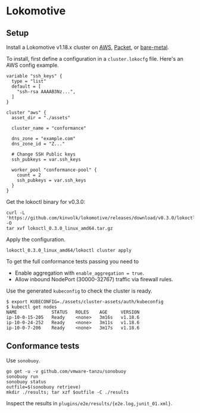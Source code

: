 # Lokomotive

## Setup

Install a Lokomotive v1.18.x cluster on [AWS](https://github.com/kinvolk/lokomotive/blob/v0.3.0/docs/quickstarts/aws.md), [Packet](https://github.com/kinvolk/lokomotive/blob/v0.3.0/docs/quickstarts/packet.md), or [bare-metal](https://github.com/kinvolk/lokomotive/blob/v0.3.0/docs/quickstarts/baremetal.md).

To install, first define a configuration in a `cluster.lokocfg` file.
Here's an AWS config example.

```
variable "ssh_keys" {
  type = "list"
  default = [
    "ssh-rsa AAAAB3Nz...",
  ]
}

cluster "aws" {
  asset_dir = "./assets"

  cluster_name = "conformance"

  dns_zone = "example.com"
  dns_zone_id = "Z..."

  # Change SSH Public keys
  ssh_pubkeys = var.ssh_keys

  worker_pool "conformance-pool" {
    count = 2
    ssh_pubkeys = var.ssh_keys
  }
}
```

Get the lokoctl binary for v0.3.0:

```
curl -L 'https://github.com/kinvolk/lokomotive/releases/download/v0.3.0/lokoctl_0.3.0_linux_amd64.tar.gz' -O
tar xvf lokoctl_0.3.0_linux_amd64.tar.gz
```

Apply the configuration.

```
lokoctl_0.3.0_linux_amd64/lokoctl cluster apply
```

To get the full conformance tests passing you need to

* Enable aggregation with `enable_aggregation = true`.
* Allow inbound NodePort (30000-32767) traffic via firewall rules.

Use the generated `kubeconfig` to check the cluster is ready.

```console
$ export KUBECONFIG=./assets/cluster-assets/auth/kubeconfig
$ kubectl get nodes
NAME             STATUS   ROLES    AGE     VERSION
ip-10-0-15-205   Ready    <none>   3m16s   v1.18.6
ip-10-0-24-252   Ready    <none>   3m11s   v1.18.6
ip-10-0-7-206    Ready    <none>   3m17s   v1.18.6
```

## Conformance tests

Use `sonobuoy`.

```
go get -u -v github.com/vmware-tanzu/sonobuoy
sonobuoy run
sonobuoy status
outfile=$(sonobuoy retrieve)
mkdir ./results; tar xzf $outfile -C ./results
```

Inspect the results in `plugins/e2e/results/{e2e.log,junit_01.xml}`.
